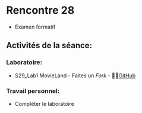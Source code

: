# Rencontre 28

- Examen formatif


## Activités de la séance: 


### Laboratoire:
- S29_Lab1 MovieLand - Faites un *Fork* - 🔗‍💥[GitHub](BRISE)

### Travail personnel: 
- Compléter le laboratoire 